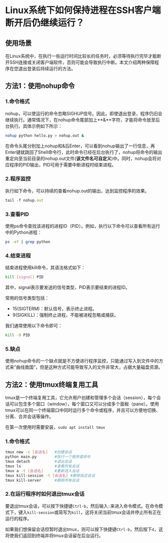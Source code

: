 # Linux系统下如何保持进程在SSH客户端断开后仍继续运行？



## 使用场景

在Linux系统中，在执行一些运行时间比较长的任务时，必须等待执行完毕才能断开SSH连接或关闭客户端软件，否则可能会导致执行中断。本文介绍两种保障程序在您退出登录后持续运行的方法。



## 方法1：使用nohup命令

### 1.命令格式

nohup，可以使运行的命令忽略SIGHUP信号。因此，即使退出登录，程序仍旧会继续执行。通常情况下，在nohup命令尾部加上**&**字符，才能将命令放至后台执行。具体示例如下所示：

```bash
nohup python hello.py > nohup.out &
```

在命令头尾分别加上nohup和&后Enter，可以看到nohup输出了一行信息，再Enter键就跳回了Shell命令行，此时命令已经在后台执行了，nohup将命令的输出重定向至当前目录的nohup.out文件(**该文件名可自定义**)中。同时，nohup会将对应程序的PID输出，PID可用于需要中断进程时结束进程。

### 2.程序监控

执行如下命令，可以持续的查看nohup.out的输出，达到监控程序的效果。

```javascript
tail -f nohup.out
```

### 3.查看PID

使用ps命令查找该进程的进程ID（PID）。例如，执行以下命令可以查看所有运行中的Python进程：

```bash
ps -ef | grep python
```

### 4.结束进程

结束进程使用kill命令，其语法格式如下：

```bash
kill [signal] PID
```

其中，signal表示要发送的信号类型，PID表示要结束的进程ID。

常用的信号类型包括：

- 15(SIGTERM)：默认信号，表示终止进程。
- 9(SIGKILL)：强制终止进程，不能被进程忽略或捕获。

我们通常使用以下命令即可：

```bash
kill -9 PID
```

### 5.缺点

使用nohup命令的一个缺点就是不方便进行程序监控，只能通过写入到文件中的方式来”曲线救国“，但是这种方式可能导致写入的文件非常大，占据大量磁盘资源。



## 方法2：使用tmux终端复用工具

tmux是一个终端复用工具，它允许用户创建和管理多个会话（session），每个会话可以包含多个窗口（window），每个窗口又可以分成多个面板（pane）。使用tmux可以在同一个终端窗口中同时运行多个命令或程序，并且可以方便地切换、分离、合并会话等操作。

在第一次使用时需要安装，`sudo apt install tmux`

### 1.命令格式

```bash
tmux new -s [会话名]	#创建会话
python main.py 		  #执行一个程序或命令
tmux detach           #退出会话
tmux ls               #查看所有会话
tmux a -t [会话名]     #重新进入会话
tmux kill-session -t [会话名] #删除指定会话
tmux kill-server      #删除所有会话
```

### 2.在运行程序时如何退出tmux会话

要退出tmux会话，可以按下快捷键`Ctrl-b`，然后输入`:`来进入命令模式。在命令模式下，键入`kill-session`或简写为`kill`，这将关闭当前tmux会话并停止所有正在运行的程序。

如果我们想保留会话但暂时退出tmux，则可以按下快捷键`Ctrl-b`，然后按下`d`，这将使我们返回到终端并将tmux会话留在后台运行。